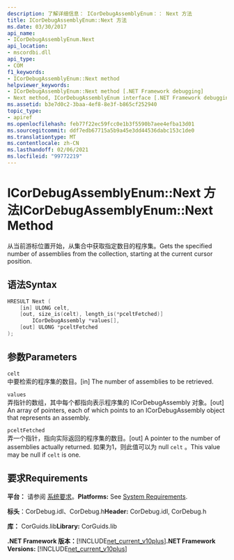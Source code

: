 ```yaml
---
description: 了解详细信息： ICorDebugAssemblyEnum：： Next 方法
title: ICorDebugAssemblyEnum::Next 方法
ms.date: 03/30/2017
api_name:
- ICorDebugAssemblyEnum.Next
api_location:
- mscordbi.dll
api_type:
- COM
f1_keywords:
- ICorDebugAssemblyEnum::Next method
helpviewer_keywords:
- ICorDebugAssemblyEnum::Next method [.NET Framework debugging]
- Next method, ICorDebugAssemblyEnum interface [.NET Framework debugging]
ms.assetid: b3e7d0c2-3baa-4ef8-8e3f-b865cf252940
topic_type:
- apiref
ms.openlocfilehash: feb77f22ec59fcc0e1b3f5590b7aee4efba13d01
ms.sourcegitcommit: ddf7edb67715a5b9a45e3dd44536dabc153c1de0
ms.translationtype: MT
ms.contentlocale: zh-CN
ms.lasthandoff: 02/06/2021
ms.locfileid: "99772219"
---
```

# <a name="icordebugassemblyenumnext-method"></a><span data-ttu-id="fec01-103">ICorDebugAssemblyEnum::Next 方法</span><span class="sxs-lookup"><span data-stu-id="fec01-103">ICorDebugAssemblyEnum::Next Method</span></span>

<span data-ttu-id="fec01-104">从当前游标位置开始，从集合中获取指定数目的程序集。</span><span class="sxs-lookup"><span data-stu-id="fec01-104">Gets the specified number of assemblies from the collection, starting at the current cursor position.</span></span>  
  
## <a name="syntax"></a><span data-ttu-id="fec01-105">语法</span><span class="sxs-lookup"><span data-stu-id="fec01-105">Syntax</span></span>  
  
```cpp  
HRESULT Next (  
    [in] ULONG celt,  
    [out, size_is(celt), length_is(*pceltFetched)]  
        ICorDebugAssembly *values[],  
    [out] ULONG *pceltFetched  
);  
```  
  
## <a name="parameters"></a><span data-ttu-id="fec01-106">参数</span><span class="sxs-lookup"><span data-stu-id="fec01-106">Parameters</span></span>  

 `celt`  
 <span data-ttu-id="fec01-107">中要检索的程序集的数目。</span><span class="sxs-lookup"><span data-stu-id="fec01-107">[in] The number of assemblies to be retrieved.</span></span>  
  
 `values`  
 <span data-ttu-id="fec01-108">弄指针的数组，其中每个都指向表示程序集的 ICorDebugAssembly 对象。</span><span class="sxs-lookup"><span data-stu-id="fec01-108">[out] An array of pointers, each of which points to an ICorDebugAssembly object that represents an assembly.</span></span>  
  
 `pceltFetched`  
 <span data-ttu-id="fec01-109">弄一个指针，指向实际返回的程序集的数目。</span><span class="sxs-lookup"><span data-stu-id="fec01-109">[out] A pointer to the number of assemblies actually returned.</span></span> <span data-ttu-id="fec01-110">如果为1，则此值可以为 null `celt` 。</span><span class="sxs-lookup"><span data-stu-id="fec01-110">This value may be null if `celt` is one.</span></span>  
  
## <a name="requirements"></a><span data-ttu-id="fec01-111">要求</span><span class="sxs-lookup"><span data-stu-id="fec01-111">Requirements</span></span>  

 <span data-ttu-id="fec01-112">**平台：** 请参阅 [系统要求](../../get-started/system-requirements.md)。</span><span class="sxs-lookup"><span data-stu-id="fec01-112">**Platforms:** See [System Requirements](../../get-started/system-requirements.md).</span></span>  
  
 <span data-ttu-id="fec01-113">**标头**：CorDebug.idl、CorDebug.h</span><span class="sxs-lookup"><span data-stu-id="fec01-113">**Header:** CorDebug.idl, CorDebug.h</span></span>  
  
 <span data-ttu-id="fec01-114">**库：** CorGuids.lib</span><span class="sxs-lookup"><span data-stu-id="fec01-114">**Library:** CorGuids.lib</span></span>  
  
 <span data-ttu-id="fec01-115">**.NET Framework 版本：**[!INCLUDE[net_current_v10plus](../../../../includes/net-current-v10plus-md.md)]</span><span class="sxs-lookup"><span data-stu-id="fec01-115">**.NET Framework Versions:** [!INCLUDE[net_current_v10plus](../../../../includes/net-current-v10plus-md.md)]</span></span>
